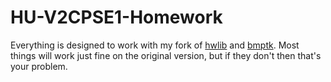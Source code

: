 # HU-V2CPSE1-Homework

Everything is designed to work with my fork of [hwlib](https://github.com/Fusion86/hwlib) and [bmptk](https://github.com/Fusion86/bmptk).
Most things will work just fine on the original version, but if they don't then that's your problem.
